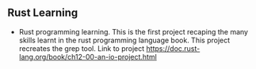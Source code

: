 ## Rust Learning

- Rust programming learning. This is the first project recaping the many skills learnt in the rust programming language book. This project recreates the grep tool. Link to project https://doc.rust-lang.org/book/ch12-00-an-io-project.html